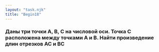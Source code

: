 ```yaml
---
layout: "task.njk"
title: "Begin18"
---
```


### Даны три точки A, B, C на числовой оси. Точка C расположена между точками A и B. Найти произведение длин отрезков AC и BC
